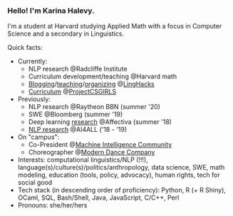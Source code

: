 ### Hello! I'm Karina Halevy.

I'm a student at Harvard studying Applied Math with a focus in Computer Science and a secondary in Linguistics.  

Quick facts:  

- Currently:
  - NLP research @Radcliffe Institute
  - Curriculum development/teaching @Harvard math
  - [Blogging](http://linghacks.tech/blog/in-out-oops)/[teaching](enscma2/spellcheck-workshop)/[organizing](enscma2/linghacks-2019-workshops) @[LingHacks](http://linghacks.tech)
  - [Curriculum](linktr.ee/pcsgnlp) @[ProjectCSGIRLS](projectcsgirls.com)
- Previously:
  - NLP research @Raytheon BBN (summer '20)
  - SWE @Bloomberg (summer '19)
  - Deep learning [research](enscma2/giphy-scraper) @Affectiva (summer '18)
  - [NLP research](enscma2/humanly) @AI4ALL ('18 - '19)
- On "campus":
  - Co-President @[Machine Intelligence Community](harvard-mic.github.io)
  - Choreographer @[Modern Dance Company](hrmdc.org)
- Interests: computational linguistics/NLP (!!!), language(s)/culture(s)/politics/anthropology, data science, SWE, math modeling, education (tools, policy, advocacy), human rights, tech for social good
- Tech stack (in descending order of proficiency): Python, R (+ R Shiny), OCaml, SQL, Bash/Shell, Java, JavaScript, C/C++, Perl
- Pronouns: she/her/hers


